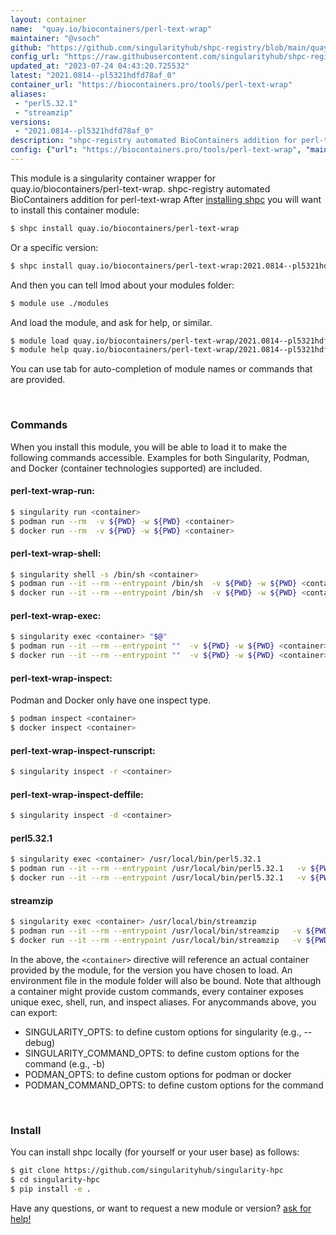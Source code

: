 ```yaml
---
layout: container
name:  "quay.io/biocontainers/perl-text-wrap"
maintainer: "@vsoch"
github: "https://github.com/singularityhub/shpc-registry/blob/main/quay.io/biocontainers/perl-text-wrap/container.yaml"
config_url: "https://raw.githubusercontent.com/singularityhub/shpc-registry/main/quay.io/biocontainers/perl-text-wrap/container.yaml"
updated_at: "2023-07-24 04:43:20.725532"
latest: "2021.0814--pl5321hdfd78af_0"
container_url: "https://biocontainers.pro/tools/perl-text-wrap"
aliases:
 - "perl5.32.1"
 - "streamzip"
versions:
 - "2021.0814--pl5321hdfd78af_0"
description: "shpc-registry automated BioContainers addition for perl-text-wrap"
config: {"url": "https://biocontainers.pro/tools/perl-text-wrap", "maintainer": "@vsoch", "description": "shpc-registry automated BioContainers addition for perl-text-wrap", "latest": {"2021.0814--pl5321hdfd78af_0": "sha256:e5c4e980368af7acfea1c5ffc90cff985c0ac202863260f1df63cc0848ae70ac"}, "tags": {"2021.0814--pl5321hdfd78af_0": "sha256:e5c4e980368af7acfea1c5ffc90cff985c0ac202863260f1df63cc0848ae70ac"}, "docker": "quay.io/biocontainers/perl-text-wrap", "aliases": {"perl5.32.1": "/usr/local/bin/perl5.32.1", "streamzip": "/usr/local/bin/streamzip"}}
---
```


This module is a singularity container wrapper for quay.io/biocontainers/perl-text-wrap.
shpc-registry automated BioContainers addition for perl-text-wrap
After [installing shpc](#install) you will want to install this container module:


```bash
$ shpc install quay.io/biocontainers/perl-text-wrap
```

Or a specific version:

```bash
$ shpc install quay.io/biocontainers/perl-text-wrap:2021.0814--pl5321hdfd78af_0
```

And then you can tell lmod about your modules folder:

```bash
$ module use ./modules
```

And load the module, and ask for help, or similar.

```bash
$ module load quay.io/biocontainers/perl-text-wrap/2021.0814--pl5321hdfd78af_0
$ module help quay.io/biocontainers/perl-text-wrap/2021.0814--pl5321hdfd78af_0
```

You can use tab for auto-completion of module names or commands that are provided.

<br>

### Commands

When you install this module, you will be able to load it to make the following commands accessible.
Examples for both Singularity, Podman, and Docker (container technologies supported) are included.

#### perl-text-wrap-run:

```bash
$ singularity run <container>
$ podman run --rm  -v ${PWD} -w ${PWD} <container>
$ docker run --rm  -v ${PWD} -w ${PWD} <container>
```

#### perl-text-wrap-shell:

```bash
$ singularity shell -s /bin/sh <container>
$ podman run --it --rm --entrypoint /bin/sh  -v ${PWD} -w ${PWD} <container>
$ docker run --it --rm --entrypoint /bin/sh  -v ${PWD} -w ${PWD} <container>
```

#### perl-text-wrap-exec:

```bash
$ singularity exec <container> "$@"
$ podman run --it --rm --entrypoint ""  -v ${PWD} -w ${PWD} <container> "$@"
$ docker run --it --rm --entrypoint ""  -v ${PWD} -w ${PWD} <container> "$@"
```

#### perl-text-wrap-inspect:

Podman and Docker only have one inspect type.

```bash
$ podman inspect <container>
$ docker inspect <container>
```

#### perl-text-wrap-inspect-runscript:

```bash
$ singularity inspect -r <container>
```

#### perl-text-wrap-inspect-deffile:

```bash
$ singularity inspect -d <container>
```


#### perl5.32.1

```bash
$ singularity exec <container> /usr/local/bin/perl5.32.1
$ podman run --it --rm --entrypoint /usr/local/bin/perl5.32.1   -v ${PWD} -w ${PWD} <container> -c " $@"
$ docker run --it --rm --entrypoint /usr/local/bin/perl5.32.1   -v ${PWD} -w ${PWD} <container> -c " $@"
```


#### streamzip

```bash
$ singularity exec <container> /usr/local/bin/streamzip
$ podman run --it --rm --entrypoint /usr/local/bin/streamzip   -v ${PWD} -w ${PWD} <container> -c " $@"
$ docker run --it --rm --entrypoint /usr/local/bin/streamzip   -v ${PWD} -w ${PWD} <container> -c " $@"
```



In the above, the `<container>` directive will reference an actual container provided
by the module, for the version you have chosen to load. An environment file in the
module folder will also be bound. Note that although a container
might provide custom commands, every container exposes unique exec, shell, run, and
inspect aliases. For anycommands above, you can export:

 - SINGULARITY_OPTS: to define custom options for singularity (e.g., --debug)
 - SINGULARITY_COMMAND_OPTS: to define custom options for the command (e.g., -b)
 - PODMAN_OPTS: to define custom options for podman or docker
 - PODMAN_COMMAND_OPTS: to define custom options for the command

<br>

### Install

You can install shpc locally (for yourself or your user base) as follows:

```bash
$ git clone https://github.com/singularityhub/singularity-hpc
$ cd singularity-hpc
$ pip install -e .
```

Have any questions, or want to request a new module or version? [ask for help!](https://github.com/singularityhub/singularity-hpc/issues)